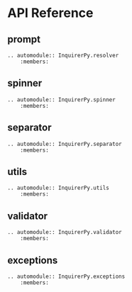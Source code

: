 # API Reference

## prompt

```{eval-rst}
.. automodule:: InquirerPy.resolver
    :members:
```

## spinner

```{eval-rst}
.. automodule:: InquirerPy.spinner
    :members:
```

## separator

```{eval-rst}
.. automodule:: InquirerPy.separator
    :members:
```

## utils

```{eval-rst}
.. automodule:: InquirerPy.utils
    :members:
```

## validator

```{eval-rst}
.. automodule:: InquirerPy.validator
    :members:
```

## exceptions

```{eval-rst}
.. automodule:: InquirerPy.exceptions
    :members:
```
